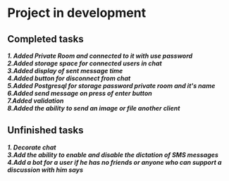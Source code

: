 # Project in development

## Сompleted tasks

***1. Added Private Room and connected to it with use password***<br/>
***2.Added storage space for connected users in chat***<br/>
***3.Added display of sent message time***<br/>
***4.Added button for disconnect from chat***<br/>
***5.Added Postgresql for storage password private room and it's name***<br/>
***6.Added send message on press of enter button***<br/>
***7.Added validation***<br/>
***8.Added the ability to send an image or file another client***<br/>

## Unfinished tasks
***1. Decorate chat***<br/>
***3.Add the ability to enable and disable the dictation of SMS messages***<br/>
***4.Add a bot for a user if he has no friends or anyone who can support a discussion with him says***<br/>